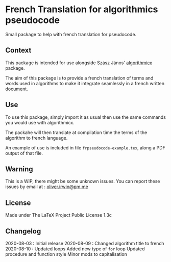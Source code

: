 # French Translation for algorithmics pseudocode

Small package to help with french translation for pseudocode.

## Context

This package is intended for use alongside Szász János' [algorithmicx](https://www.ctan.org/pkg/algorithmicx "algorithm writing package") package.

The aim of this package is to provide a french translation of terms and words used in algorithms to make it integrate seamlessly in a french written document.

## Use

To use this package, simply import it as usual then use the same commands you would use with algorithmicx.

The packahe will then translate at compilation time the terms of the algorithm to french language.

An example of use is included in file `frpseudocode-example.tex`, along a PDF output of that file.


## Warning

This is a WIP, there might be some unknown issues. You can report these issues by email at :
<oliver.irwin@pm.me>


## License

Made under The LaTeX Project Public License 1.3c

## Changelog

2020-08-03 : Initial release
2020-08-09 : Changed algorithm title to french
2020-08-10 : Updated loops
             Added new type of `for` loop
             Updated procedure and function style
             Minor mods to capitalisation

